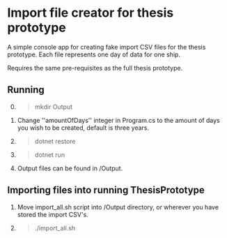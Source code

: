 Import file creator for thesis prototype
========================================

A simple console app for creating fake import CSV files for the thesis prototype. Each file represents one day of data for one ship.

Requires the same pre-requisites as the full thesis prototype.

Running
---------
0. > mkdir Output
1. Change ''amountOfDays'' integer in Program.cs to the amount of days you wish to be created, default is three years. 
2. > dotnet restore
3. > dotnet run
4. Output files can be found in /Output.

Importing files into running ThesisPrototype
--------------------------------------------
1. Move import_all.sh script into /Output directory, or wherever you have stored the import CSV's.
2. > ./import_all.sh
